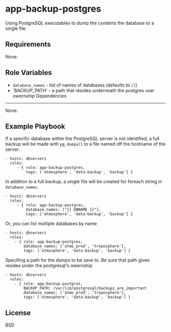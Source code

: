 app-backup-postgres
===================

Using PostgreSQL executables to dump the contents the database to a single file.

Requirements
------------

None.

Role Variables
--------------

- `database_names` - list of names of databases (defaults to `[]`)
- 'BACKUP_PATH' - a path that resides underneath the postgres user owernship
Dependencies
------------

None.

Example Playbook
----------------

If a specific database within the PostgreSQL server is not identified, a full backup will be made with `pg_dumpall` to a file named off the hostname of the server.

    - hosts: dbservers
      roles:
         - { role: app-backup-postgres,
             tags: ['atmosphere', 'data-backup', 'backup'] }

In addition to a full backup, a single file will be created for foreach string in `database_names`.

    - hosts: dbservers
      roles:
         - { role: app-backup-postgres,
             database_names: ["{{ DBNAME }}"],
             tags: ['atmosphere', 'data-backup', 'backup'] }

Or, you can list multiple databases by name

    - hosts: dbservers
      roles:
        - { role: app-backup-postgres,
            database_names: ['atmo_prod', 'troposphere'],
            tags: ['atmosphere', 'data-backup', 'backup'] }

Specifing a path for the dumps to be save to. Be sure that path given resides under the postgresql's owernship

    - hosts: dbservers
      roles:
        - { role: app-backup-postgres,
            BACKUP_PATH: /var/lib/postgresql/backups_are_important
            database_names: ['atmo_prod', 'troposphere'],
            tags: ['atmosphere', 'data-backup', 'backup'] }

License
-------

BSD

